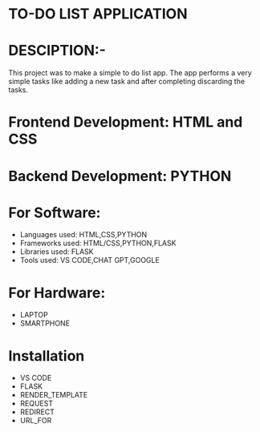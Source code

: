# TO-DO LIST APPLICATION

# DESCIPTION:-
This project was to make a simple to do list app. The app performs a very simple tasks like adding a new task and after completing discarding the tasks.


# Frontend Development: HTML and CSS
# Backend Development: PYTHON

# For Software:
- Languages used: HTML,CSS,PYTHON
- Frameworks used: HTML/CSS,PYTHON,FLASK
- Libraries used: FLASK
- Tools used: VS CODE,CHAT GPT,GOOGLE

# For Hardware:
- LAPTOP
- SMARTPHONE

# Installation
- VS CODE
- FLASK
- RENDER_TEMPLATE
- REQUEST
- REDIRECT
- URL_FOR
